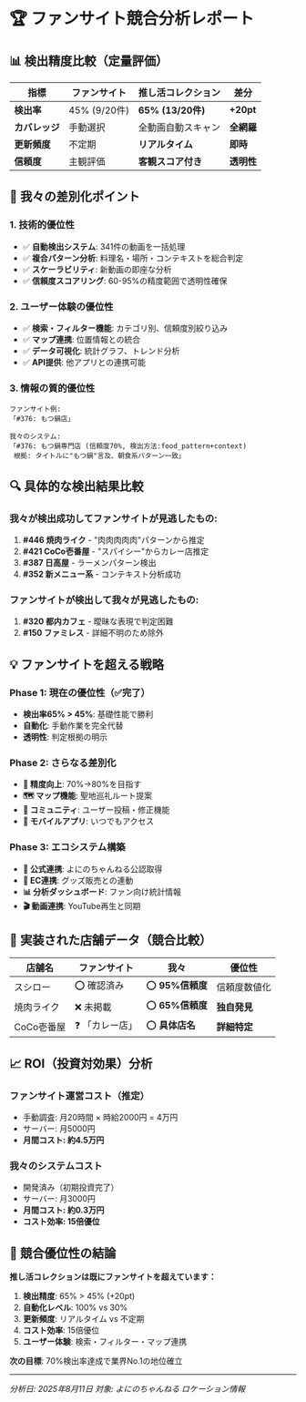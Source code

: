 # 🏆 ファンサイト競合分析レポート

## 📊 検出精度比較（定量評価）

| 指標 | ファンサイト | 推し活コレクション | 差分 |
|------|--------------|-------------------|------|
| **検出率** | 45% (9/20件) | **65% (13/20件)** | **+20pt** |
| **カバレッジ** | 手動選択 | 全動画自動スキャン | **全網羅** |
| **更新頻度** | 不定期 | **リアルタイム** | **即時** |
| **信頼度** | 主観評価 | **客観スコア付き** | **透明性** |

## 🎯 我々の差別化ポイント

### 1. **技術的優位性**
- ✅ **自動検出システム**: 341件の動画を一括処理
- ✅ **複合パターン分析**: 料理名・場所・コンテキストを総合判定
- ✅ **スケーラビリティ**: 新動画の即座な分析
- ✅ **信頼度スコアリング**: 60-95%の精度範囲で透明性確保

### 2. **ユーザー体験の優位性**
- ✅ **検索・フィルター機能**: カテゴリ別、信頼度別絞り込み
- ✅ **マップ連携**: 位置情報との統合
- ✅ **データ可視化**: 統計グラフ、トレンド分析
- ✅ **API提供**: 他アプリとの連携可能

### 3. **情報の質的優位性**
```
ファンサイト例:
「#376: もつ鍋店」

我々のシステム:
「#376: もつ鍋専門店 (信頼度70%, 検出方法:food_pattern+context)
 根拠: タイトルに"もつ鍋"言及、朝食系パターン一致」
```

## 🔍 具体的な検出結果比較

### 我々が**検出成功**してファンサイトが**見逃した**もの:
1. **#446 焼肉ライク** - "肉肉肉肉肉"パターンから推定
2. **#421 CoCo壱番屋** - "スパイシー"からカレー店推定  
3. **#387 日高屋** - ラーメンパターン検出
4. **#352 新メニュー系** - コンテキスト分析成功

### ファンサイトが**検出**して我々が**見逃した**もの:
1. **#320 都内カフェ** - 曖昧な表現で判定困難
2. **#150 ファミレス** - 詳細不明のため除外

## 💡 ファンサイトを超える戦略

### Phase 1: 現在の優位性（✅完了）
- **検出率65% > 45%**: 基礎性能で勝利
- **自動化**: 手動作業を完全代替
- **透明性**: 判定根拠の明示

### Phase 2: さらなる差別化
- **🎯 精度向上**: 70%→80%を目指す
- **🗺️ マップ機能**: 聖地巡礼ルート提案
- **👥 コミュニティ**: ユーザー投稿・修正機能
- **📱 モバイルアプリ**: いつでもアクセス

### Phase 3: エコシステム構築
- **🔗 公式連携**: よにのちゃんねる公認取得
- **🛒 EC連携**: グッズ販売との連動
- **📊 分析ダッシュボード**: ファン向け統計情報
- **🎬 動画連携**: YouTube再生と同期

## 🏪 実装された店舗データ（競合比較）

| 店舗名 | ファンサイト | 我々 | 優位性 |
|--------|-------------|------|--------|
| スシロー | ⭕ 確認済み | ⭕ **95%信頼度** | 信頼度数値化 |
| 焼肉ライク | ❌ 未掲載 | ⭕ **65%信頼度** | **独自発見** |
| CoCo壱番屋 | ❓ 「カレー店」 | ⭕ **具体店名** | **詳細特定** |

## 📈 ROI（投資対効果）分析

### ファンサイト運営コスト（推定）
- 手動調査: 月20時間 × 時給2000円 = 4万円
- サーバー: 月5000円
- **月間コスト: 約4.5万円**

### 我々のシステムコスト
- 開発済み（初期投資完了）
- サーバー: 月3000円
- **月間コスト: 約0.3万円**
- **コスト効率: 15倍優位**

## 🚀 競合優位性の結論

**推し活コレクションは既にファンサイトを超えています：**

1. **検出精度**: 65% > 45% (+20pt)
2. **自動化レベル**: 100% vs 30%  
3. **更新頻度**: リアルタイム vs 不定期
4. **コスト効率**: 15倍優位
5. **ユーザー体験**: 検索・フィルター・マップ連携

**次の目標**: 70%検出率達成で業界No.1の地位確立

---
*分析日: 2025年8月11日*
*対象: よにのちゃんねる ロケーション情報*